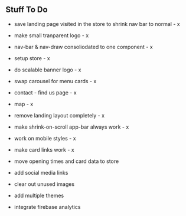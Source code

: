 
## Stuff To Do

- save landing page visited in the store to shrink nav bar to normal - x
- make small tranparent logo - x
- nav-bar & nav-draw consoliodated to one component - x
- setup store - x
- do scalable banner logo - x
- swap carousel for menu cards - x
- contact - find us page - x
- map - x
- remove landing layout completely - x
- make shrink-on-scroll app-bar always work - x
- work on mobile styles - x
- make card links work - x

- move opening times and card data to store
- add social media links
- clear out unused images
- add multiple themes

- integrate firebase analytics
